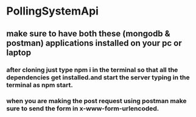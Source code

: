 # PollingSystemApi
## make sure to have both these (mongodb & postman) applications installed on your pc or laptop
### after cloning just type npm i in the terminal so that all the dependencies get installed.and start the server typing in the terminal as npm start.
### when you are making the post request using postman make sure to send the form in x-www-form-urlencoded.
 